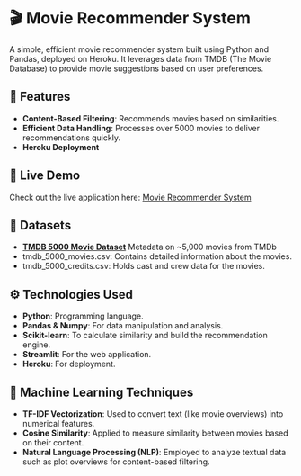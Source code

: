 
# 🎬 Movie Recommender System

A simple, efficient movie recommender system built using Python and Pandas, deployed on Heroku. It leverages data from TMDB (The Movie Database) to provide movie suggestions based on user preferences.

## 🌟 Features

- **Content-Based Filtering**: Recommends movies based on similarities.
- **Efficient Data Handling**: Processes over 5000 movies to deliver recommendations quickly.
- **Heroku Deployment**

## 🚀 Live Demo

Check out the live application here: [Movie Recommender System](https://mvrecomsys-satwik-3d27fb687b91.herokuapp.com/)

## 📁 Datasets
- [**TMDB 5000 Movie Dataset**](https://www.kaggle.com/datasets/tmdb/tmdb-movie-metadata) Metadata on ~5,000 movies from TMDb
- tmdb_5000_movies.csv: Contains detailed information about the movies.
- tmdb_5000_credits.csv: Holds cast and crew data for the movies.

## ⚙️ Technologies Used

- **Python**: Programming language.
- **Pandas & Numpy**: For data manipulation and analysis.
- **Scikit-learn**: To calculate similarity and build the recommendation engine.
- **Streamlit**: For the web application.
- **Heroku**: For deployment.

## 🤖 Machine Learning Techniques

- **TF-IDF Vectorization**: Used to convert text (like movie overviews) into numerical features.
- **Cosine Similarity**: Applied to measure similarity between movies based on their content.
- **Natural Language Processing (NLP)**: Employed to analyze textual data such as plot overviews for content-based filtering.

